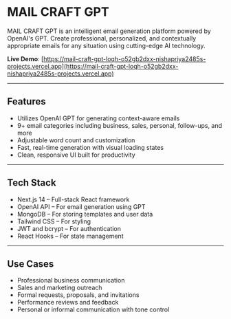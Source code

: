 # MAIL CRAFT GPT

MAIL CRAFT GPT is an intelligent email generation platform powered by OpenAI's GPT. Create professional, personalized, and contextually appropriate emails for any situation using cutting-edge AI technology.

**Live Demo**: [https://mail-craft-gpt-loqh-o52gb2dxx-nishapriya2485s-projects.vercel.app](https://mail-craft-gpt-loqh-o52gb2dxx-nishapriya2485s-projects.vercel.app)

---

## Features

- Utilizes OpenAI GPT for generating context-aware emails
- 9+ email categories including business, sales, personal, follow-ups, and more
- Adjustable word count and customization
- Fast, real-time generation with visual loading states
- Clean, responsive UI built for productivity

---

## Tech Stack

- Next.js 14 – Full-stack React framework
- OpenAI API – For email generation using GPT
- MongoDB – For storing templates and user data
- Tailwind CSS – For styling
- JWT and bcrypt – For authentication
- React Hooks – For state management

---

## Use Cases

- Professional business communication  
- Sales and marketing outreach  
- Formal requests, proposals, and invitations  
- Performance reviews and feedback  
- Personal or informal communication with tone control  

